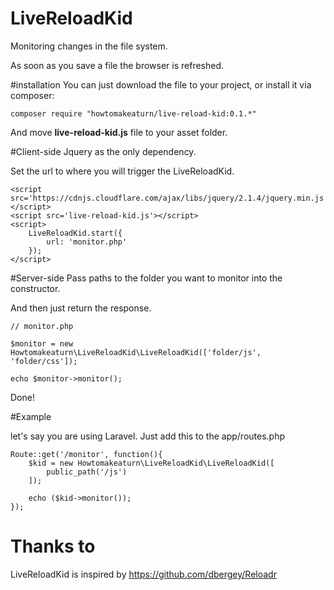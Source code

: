 # LiveReloadKid

Monitoring changes in the file system. 

As soon as you save a file the browser is refreshed.

#installation
You can just download the file to your project, or install it via composer:

```
composer require "howtomakeaturn/live-reload-kid:0.1.*"
```
And move **live-reload-kid.js** file to your asset folder.

#Client-side
Jquery as the only dependency.

Set the url to where you will trigger the LiveReloadKid.
```
<script src='https://cdnjs.cloudflare.com/ajax/libs/jquery/2.1.4/jquery.min.js'></script>
<script src='live-reload-kid.js'></script>
<script>
    LiveReloadKid.start({
        url: 'monitor.php'
    });
</script>
```
#Server-side
Pass paths to the folder you want to monitor into the constructor.

And then just return the response.
```
// monitor.php

$monitor = new Howtomakeaturn\LiveReloadKid\LiveReloadKid(['folder/js', 'folder/css']);

echo $monitor->monitor();
```

Done!

#Example

let's say you are using Laravel.
Just add this to the app/routes.php
```
Route::get('/monitor', function(){
    $kid = new Howtomakeaturn\LiveReloadKid\LiveReloadKid([
        public_path('/js')
    ]);
    
    echo ($kid->monitor());
});
```

# Thanks to
LiveReloadKid is inspired by https://github.com/dbergey/Reloadr
